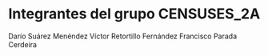 Integrantes del grupo CENSUSES_2A
=========

Darío Suárez Menéndez
Víctor Retortillo Fernández
Francisco Parada Cerdeira

